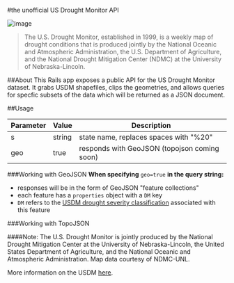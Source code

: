 #the unofficial US Drought Monitor API

![image](http://cbssanfran.files.wordpress.com/2014/01/drought.jpg?w=620&h=349&crop=1)

>The U.S. Drought Monitor, established in 1999, is a weekly map of drought conditions that is produced jointly by the National Oceanic and Atmospheric Administration, the U.S. Department of Agriculture, and the National Drought Mitigation Center (NDMC) at the University of Nebraska-Lincoln.

##About
This Rails app exposes a public API for the US Drought Monitor dataset. It grabs USDM shapefiles, clips the geometries, and allows queries for specfic subsets of the data which will be returned as a JSON document.


##Usage

| Parameter | Value  | Description                                             |
|-----------|--------|---------------------------------------------------------|
| s         | string | state name, replaces spaces with "%20"                  |
| geo       | true   | responds with GeoJSON (topojson coming soon) |

###Working with GeoJSON
**When specifying** `geo=true` **in the query string:**

* responses will be in the form of GeoJSON "feature collections" 
* each feature has a `properties` object with a `DM` key
* `DM` refers to the [USDM drought severity classification](http://droughtmonitor.unl.edu/AboutUs/ClassificationScheme.aspx) associated with this feature

###Working with TopoJSON



####Note:
The U.S. Drought Monitor is jointly produced by the National Drought Mitigation Center at the University of Nebraska-Lincoln, the United States Department of Agriculture, and the National Oceanic and Atmospheric Administration. Map data courtesy of NDMC-UNL.

More information on the USDM [here](http://droughtmonitor.unl.edu/AboutUSDM/Background.aspx).
